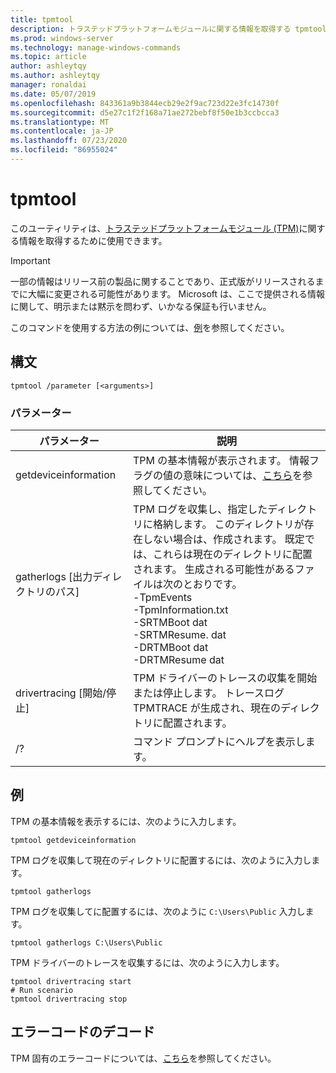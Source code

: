 ```yaml
---
title: tpmtool
description: トラステッドプラットフォームモジュールに関する情報を取得する tpmtool のリファレンス記事です。
ms.prod: windows-server
ms.technology: manage-windows-commands
ms.topic: article
author: ashleytqy
ms.author: ashleytqy
manager: ronaldai
ms.date: 05/07/2019
ms.openlocfilehash: 843361a9b3844ecb29e2f9ac723d22e3fc14730f
ms.sourcegitcommit: d5e27c1f2f168a71ae272bebf8f50e1b3ccbcca3
ms.translationtype: MT
ms.contentlocale: ja-JP
ms.lasthandoff: 07/23/2020
ms.locfileid: "86955024"
---
```

# <a name="tpmtool"></a>tpmtool

このユーティリティは、[トラステッドプラットフォームモジュール (TPM)](/windows/security/information-protection/tpm/trusted-platform-module-overview)に関する情報を取得するために使用できます。

>[!IMPORTANT]
>一部の情報はリリース前の製品に関することであり、正式版がリリースされるまでに大幅に変更される可能性があります。 Microsoft は、ここで提供される情報に関して、明示または黙示を問わず、いかなる保証も行いません。

このコマンドを使用する方法の例については、[例](#tpmtool_examples)を参照してください。

## <a name="syntax"></a>構文

```
tpmtool /parameter [<arguments>]
```
### <a name="parameters"></a>パラメーター

|パラメーター|説明|
|---------|-----------|
|getdeviceinformation|TPM の基本情報が表示されます。 情報フラグの値の意味については、[こちら](/windows/desktop/secprov/win32-tpm-isreadyinformation#parameters)を参照してください。|
|gatherlogs [出力ディレクトリのパス]|TPM ログを収集し、指定したディレクトリに格納します。 このディレクトリが存在しない場合は、作成されます。 既定では、これらは現在のディレクトリに配置されます。 生成される可能性があるファイルは次のとおりです。 </br>-TpmEvents</br>-TpmInformation.txt</br>-SRTMBoot dat</br>-SRTMResume. dat</br>-DRTMBoot dat</br>-DRTMResume dat</br>|
|drivertracing [開始/停止]|TPM ドライバーのトレースの収集を開始または停止します。 トレースログ TPMTRACE が生成され、現在のディレクトリに配置されます。|
|/?|コマンド プロンプトにヘルプを表示します。|

## <a name="examples"></a><a name=tpmtool_examples></a>例

TPM の基本情報を表示するには、次のように入力します。
```
tpmtool getdeviceinformation
```
TPM ログを収集して現在のディレクトリに配置するには、次のように入力します。
```
tpmtool gatherlogs
```
TPM ログを収集してに配置するには、次のように `C:\Users\Public` 入力します。
```
tpmtool gatherlogs C:\Users\Public
```
TPM ドライバーのトレースを収集するには、次のように入力します。
```
tpmtool drivertracing start
# Run scenario
tpmtool drivertracing stop
```

## <a name="decoding-error-codes"></a>エラーコードのデコード

TPM 固有のエラーコードについては、[こちら](/windows/desktop/com/com-error-codes-6)を参照してください。
